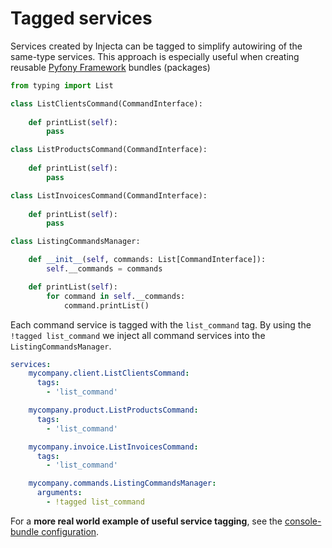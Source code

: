 # Tagged services

Services created by Injecta can be tagged to simplify autowiring of the same-type services. This approach is especially useful when creating reusable [Pyfony Framework](https://github.com/pyfony/pyfony) bundles (packages)

```python
from typing import List

class ListClientsCommand(CommandInterface):
    
    def printList(self):
        pass

class ListProductsCommand(CommandInterface):
    
    def printList(self):
        pass

class ListInvoicesCommand(CommandInterface):
    
    def printList(self):
        pass

class ListingCommandsManager:

    def __init__(self, commands: List[CommandInterface]):
        self.__commands = commands

    def printList(self):
        for command in self.__commands:
            command.printList()
```

Each command service is tagged with the `list_command` tag. By using the `!tagged list_command` we inject all command services into the `ListingCommandsManager`.

```yaml
services:
    mycompany.client.ListClientsCommand:
      tags:
        - 'list_command'

    mycompany.product.ListProductsCommand:
      tags:
        - 'list_command'

    mycompany.invoice.ListInvoicesCommand:
      tags:
        - 'list_command'

    mycompany.commands.ListingCommandsManager:
      arguments:
        - !tagged list_command
```

For a **more real world example of useful service tagging**, see the [console-bundle configuration](https://github.com/pyfony/console-bundle/blob/master/src/consolebundle/_config/config.yaml).
